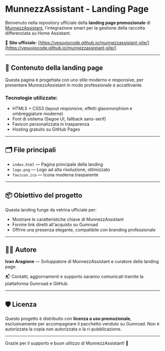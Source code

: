 # MunnezzAssistant - Landing Page

Benvenuto nella repository ufficiale della **landing page promozionale** di [MunnezzAssistant](https://vesuviocode.gumroad.com/l/pelkif), l'integrazione smart per la gestione della raccolta differenziata su Home Assistant.

🔗 **Sito ufficiale:** [https://vesuviocode.github.io/munnezzassistant-site/](https://vesuviocode.github.io/munnezzassistant-site/)

---

## 🧩 Contenuto della landing page
Questa pagina è progettata con uno stile moderno e responsive, per presentare MunnezzAssistant in modo professionale e accattivante.

### Tecnologie utilizzate:
- HTML5 + CSS3 (layout responsive, effetti glassmorphism e ombreggiature moderne)
- Font di sistema (Segoe UI, fallback sans-serif)
- Favicon personalizzata in trasparenza
- Hosting gratuito su GitHub Pages

---

## 🗂 File principali
- `index.html` — Pagina principale della landing
- `logo.png` — Logo ad alta risoluzione, ottimizzato
- `favicon.ico` — Icona moderna trasparente

---

## 📦 Obiettivo del progetto
Questa landing funge da vetrina ufficiale per:
- Mostrare le caratteristiche chiave di MunnezzAssistant
- Fornire link diretti all'acquisto su Gumroad
- Offrire una presenza elegante, compatibile con branding professionale

---

## 🧑‍💻 Autore
**Ivan Aragione** — Sviluppatore di MunnezzAssistant e curatore della landing page.

📬 Contatti, aggiornamenti e supporto saranno comunicati tramite la piattaforma Gumroad e GitHub.

---

## 🛡 Licenza
Questo progetto è distribuito con **licenza a uso promozionale**, esclusivamente per accompagnare il pacchetto venduto su Gumroad. Non è autorizzata la copia non autorizzata o la ri-pubblicazione.

---

Grazie per il supporto e buon utilizzo di MunnezzAssistant! 💚
